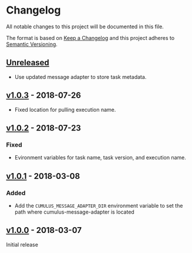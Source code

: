 # Changelog
All notable changes to this project will be documented in this file.

The format is based on [Keep a Changelog](http://keepachangelog.com/en/1.0.0/)
and this project adheres to [Semantic Versioning](http://semver.org/spec/v2.0.0.html).

## [Unreleased]

- Use updated message adapter to store task metadata.

## [v1.0.3] - 2018-07-26

- Fixed location for pulling execution name.

## [v1.0.2] - 2018-07-23
### Fixed

- Evironment variables for task name, task version, and execution name.

## [v1.0.1] - 2018-03-08
### Added

- Add the `CUMULUS_MESSAGE_ADAPTER_DIR` environment variable to set the path where cumulus-message-adapter is located

## [v1.0.0] - 2018-03-07

Initial release

[Unreleased]: https://github.com/cumulus-nasa/cumulus-cumulus-message-adapter-js/compare/v1.0.3...HEAD
[v1.0.3]: https://github.com/cumulus-nasa/cumulus-cumulus-message-adapter-js/compare/v1.0.2...v1.0.3
[v1.0.2]: https://github.com/cumulus-nasa/cumulus-cumulus-message-adapter-js/compare/v1.0.1...v1.0.2
[v1.0.1]: https://github.com/cumulus-nasa/cumulus-cumulus-message-adapter-js/compare/v1.0.0...v1.0.1
[v1.0.0]: https://github.com/cumulus-nasa/cumulus-message-adapter-js/tree/v1.0.0

